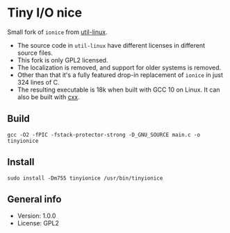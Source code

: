 # Tiny I/O nice

Small fork of `ionice` from [util-linux](https://github.com/karelzak/util-linux).

* The source code in `util-linux` have different licenses in different source files.
* This fork is only GPL2 licensed.
* The localization is removed, and support for older systems is removed.
* Other than that it's a fully featured drop-in replacement of `ionice` in just 324 lines of C.
* The resulting executable is 18k when built with GCC 10 on Linux. It can also be built with [cxx](https://github.com/xyproto/cxx).

## Build

    gcc -O2 -fPIC -fstack-protector-strong -D_GNU_SOURCE main.c -o tinyionice

## Install

    sudo install -Dm755 tinyionice /usr/bin/tinyionice

## General info

* Version: 1.0.0
* License: GPL2
